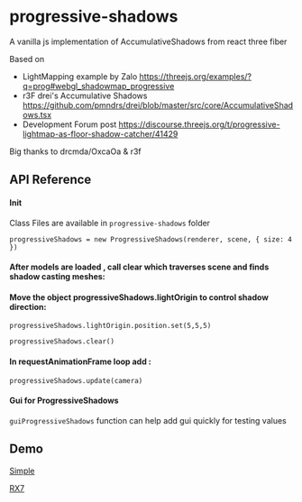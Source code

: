 # progressive-shadows

A vanilla js implementation of AccumulativeShadows from react three fiber

Based on

- LightMapping example by Zalo https://threejs.org/examples/?q=prog#webgl_shadowmap_progressive
- r3F drei's Accumulative Shadows https://github.com/pmndrs/drei/blob/master/src/core/AccumulativeShadows.tsx
- Development Forum post https://discourse.threejs.org/t/progressive-lightmap-as-floor-shadow-catcher/41429

Big thanks to drcmda/OxcaOa & r3f

## API Reference

#### Init

Class Files are available in `progressive-shadows` folder

```
progressiveShadows = new ProgressiveShadows(renderer, scene, { size: 4 })
```

#### After models are loaded , call clear which traverses scene and finds shadow casting meshes:

#### Move the object progressiveShadows.lightOrigin to control shadow direction:

```
progressiveShadows.lightOrigin.position.set(5,5,5)
```

```
progressiveShadows.clear()
```

#### In requestAnimationFrame loop add :

```
progressiveShadows.update(camera)
```

#### Gui for ProgressiveShadows

`guiProgressiveShadows` function can help add gui quickly for testing values

## Demo

[Simple](https://vis-prime.github.io/progressive-shadows/?scene=simple)

[RX7](https://vis-prime.github.io/progressive-shadows/?scene=rx7)
